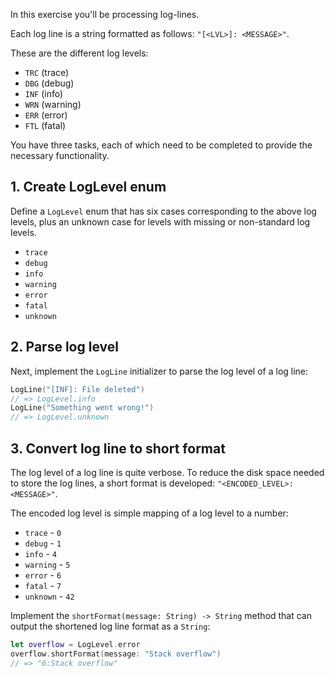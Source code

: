 In this exercise you'll be processing log-lines.

Each log line is a string formatted as follows: `"[<LVL>]: <MESSAGE>"`.

These are the different log levels:

- `TRC` (trace)
- `DBG` (debug)
- `INF` (info)
- `WRN` (warning)
- `ERR` (error)
- `FTL` (fatal)

You have three tasks, each of which need to be completed to provide the necessary functionality.

## 1. Create LogLevel enum

Define a `LogLevel` enum that has six cases corresponding to the above log levels, plus an unknown case for levels with missing or non-standard log levels.

- `trace`
- `debug`
- `info`
- `warning`
- `error`
- `fatal`
- `unknown`

## 2. Parse log level

Next, implement the `LogLine` initializer to parse the log level of a log line:

```swift
LogLine("[INF]: File deleted")
// => LogLevel.info
LogLine("Something went wrong!")
// => LogLevel.unknown
```

## 3. Convert log line to short format

The log level of a log line is quite verbose. To reduce the disk space needed to store the log lines, a short format is developed: `"<ENCODED_LEVEL>:<MESSAGE>"`.

The encoded log level is simple mapping of a log level to a number:

- `trace` - `0`
- `debug` - `1`
- `info` - `4`
- `warning` - `5`
- `error` - `6`
- `fatal` - `7`
- `unknown` - `42`

Implement the `shortFormat(message: String) -> String` method that can output the shortened log line format as a `String`:

```swift
let overflow = LogLevel.error
overflow.shortFormat(message: "Stack overflow")
// => "6:Stack overflow"
```
